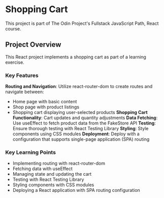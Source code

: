 # Shopping Cart

This project is part of The Odin Project's Fullstack JavaScript Path, React course.

## Project Overview

This React project implements a shopping cart as part of a learning exercise.

### Key Features

**Routing and Navigation**: Utilize react-router-dom to create routes and navigate between:

- Home page with basic content
- Shop page with product listings
- Shopping cart displaying user-selected products
  **Shopping Cart Functionality**:
  Cart updates and quantity adjustments
  **Data Fetching**:
  Use useEffect to fetch product data from the FakeStore API
  **Testing**:
  Ensure thorough testing with React Testing Library
  **Styling**:
  Style components using CSS modules
  **Deployment**:
  Deploy with a configuration that supports single-page application (SPA) routing

### Key Learning Points

- Implementing routing with react-router-dom
- Fetching data with useEffect
- Managing state and updating the cart
- Testing with React Testing Library
- Styling components with CSS modules
- Deploying a React application with SPA routing configuration

